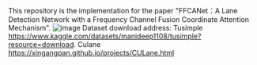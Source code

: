 This repository is the implementation for the paper "FFCANet：A Lane Detection Network with a Frequency Channel Fusion Coordinate Attention Mechanism".
![image](https://github.com/lsj1012/FFCANet/assets/126864714/43d78c7a-dd31-449f-bb97-a78f795cfb9a)
Dataset download address:
Tusimple https://www.kaggle.com/datasets/manideep1108/tusimple?resource=download.
Culane https://xingangpan.github.io/projects/CULane.html
